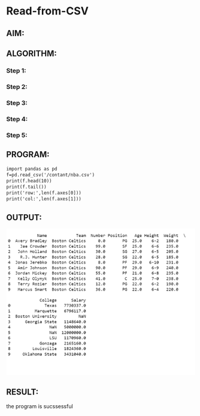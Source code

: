 # Read-from-CSV

## AIM:

## ALGORITHM:
### Step 1:
### Step 2:
### Step 3:
### Step 4:
### Step 5:

## PROGRAM:
```
import pandas as pd
f=pd.read_csv('/contant/nba.csv')
print(f.head(10))
print(f.tail())
print('row:',len(f.axes[0]))
print('col:',len(f.axes[1]))
```
## OUTPUT:
![output](./a.png)

## RESULT:
the program is sucssessful